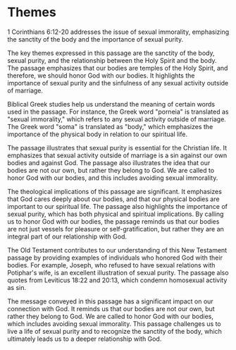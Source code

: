 # Themes

1 Corinthians 6:12-20 addresses the issue of sexual immorality, emphasizing the sanctity of the body and the importance of sexual purity. 

The key themes expressed in this passage are the sanctity of the body, sexual purity, and the relationship between the Holy Spirit and the body. The passage emphasizes that our bodies are temples of the Holy Spirit, and therefore, we should honor God with our bodies. It highlights the importance of sexual purity and the sinfulness of any sexual activity outside of marriage. 

Biblical Greek studies help us understand the meaning of certain words used in the passage. For instance, the Greek word "porneia" is translated as "sexual immorality," which refers to any sexual activity outside of marriage. The Greek word "soma" is translated as "body," which emphasizes the importance of the physical body in relation to our spiritual life.

The passage illustrates that sexual purity is essential for the Christian life. It emphasizes that sexual activity outside of marriage is a sin against our own bodies and against God. The passage also illustrates the idea that our bodies are not our own, but rather they belong to God. We are called to honor God with our bodies, and this includes avoiding sexual immorality.

The theological implications of this passage are significant. It emphasizes that God cares deeply about our bodies, and that our physical bodies are important to our spiritual life. The passage also highlights the importance of sexual purity, which has both physical and spiritual implications. By calling us to honor God with our bodies, the passage reminds us that our bodies are not just vessels for pleasure or self-gratification, but rather they are an integral part of our relationship with God.

The Old Testament contributes to our understanding of this New Testament passage by providing examples of individuals who honored God with their bodies. For example, Joseph, who refused to have sexual relations with Potiphar's wife, is an excellent illustration of sexual purity. The passage also quotes from Leviticus 18:22 and 20:13, which condemn homosexual activity as sin.

The message conveyed in this passage has a significant impact on our connection with God. It reminds us that our bodies are not our own, but rather they belong to God. We are called to honor God with our bodies, which includes avoiding sexual immorality. This passage challenges us to live a life of sexual purity and to recognize the sanctity of the body, which ultimately leads us to a deeper relationship with God.

